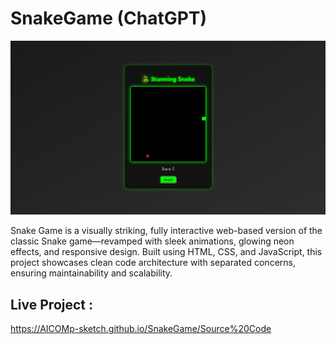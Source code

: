 # SnakeGame (ChatGPT) 

![My Screenshot](Images/Image1.png)

Snake Game is a visually striking, fully interactive web-based version of the classic Snake game—revamped with sleek animations, glowing neon effects, and responsive design. Built using HTML, CSS, and JavaScript, this project showcases clean code architecture with separated concerns, ensuring maintainability and scalability.

## Live Project :  
https://AICOMp-sketch.github.io/SnakeGame/Source%20Code